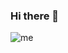 ### Hi there 👋
![me](https://user-images.githubusercontent.com/86114994/146793587-22b761c6-c287-4683-b05c-9bd9f9a7c618.jpeg)
<!--
**rgcivit/rgcivit** is a ✨ _special_ ✨ repository because its `README.md` (this file) appears on your GitHub profile.

Here are some ideas to get you started:


-->
